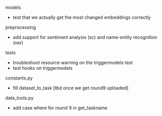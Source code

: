 models
- test that we actually get the most changed embeddings correctly

preprocessing
- add support for sentiment analysis (sc) and name-entity recognition (ner)

tests
- troubleshoot resource warning on the triggermodels test
- test hooks on triggermodels

constants.py
- fill dataset_to_task [tbd once we get round9 uploaded]

data_tools.py
- add case where for round 9 in get_taskname
